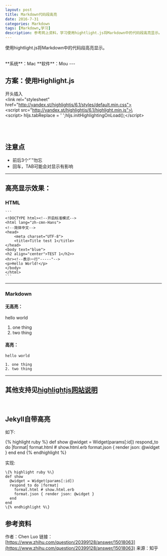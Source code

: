 ```yaml
---
layout: post
title: Markdown代码段高亮
date: 2016-7-31
categories: Markdown
tags: [Markdown,学习]
description: 参考网上资料，学习使用hightlight.js将Markdown中的代码段高亮显示。
---
```


使用hightlight.js将Markdown中的代码段高亮显示。

<br>
**系统**：Mac   
**软件**：Mou
<link rel="stylesheet" href="http://yandex.st/highlightjs/6.1/styles/default.min.css">
<script src="http://yandex.st/highlightjs/6.1/highlight.min.js"></script>
<script>
hljs.tabReplace = ' ';
hljs.initHighlightingOnLoad();
</script>
---
<br>

## 方案：使用Highlight.js   

开头插入     
\<link rel="stylesheet" href="http://yandex.st/highlightjs/6.1/styles/default.min.css">   
\<script src="http://yandex.st/highlightjs/6.1/highlight.min.js">\</script>   
\<script> hljs.tabReplace = ' ';hljs.initHighlightingOnLoad();\</script>   

<br><br>

## 注意点

- 前后3个“\`”勿忘      
- 回车，TAB可能会对显示有影响

---

## 高亮显示效果：

### HTML

	```
	<!DOCTYPE html><!--开启标准模式-->
	<html lang="zh-cmn-Hans">
	<!--简体中文-->
	<head>
	    <meta charset="UTF-8">
	    <title>Title test 1</title>
	</head>
	<body text="blue">
	<h2 align="center">TEST 1</h2>>
	<hr><!--表示一行"-----"-->
	<p>Hello World!</p>
	</body>
	</html>
	```

---   

### Markdown

#### 无高亮：

hello world   

1. one thing
2. two thing 


#### 高亮：   

```
hello world   

1. one thing
2. two thing 
```   

---   


## 其他支持见[highlightjs网站说明](https://highlightjs.org/static/demo/)

<br>

## Jekyll自带高亮

如下:

{% highlight ruby %}
def show
  @widget = Widget(params[:id])
  respond_to do |format|
    format.html # show.html.erb
    format.json { render json: @widget }
  end
end
{% endhighlight %}
    
    
实现:


	\{% highlight ruby %\}
	def show
	  @widget = Widget(params[:id])
	  respond_to do |format|
	    format.html # show.html.erb
	    format.json { render json: @widget }
	  end
	end
	\{% endhighlight %\}



## 参考资料

作者：Chen Luo
链接：[https://www.zhihu.com/question/20399128/answer/15018063](https://www.zhihu.com/question/20399128/answer/15018063)
来源：知乎
